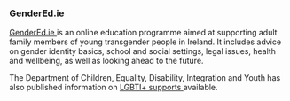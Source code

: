###  GenderEd.ie

[ GenderEd.ie ](https://www.gendered.ie/) is an online education programme
aimed at supporting adult family members of young transgender people in
Ireland. It includes advice on gender identity basics, school and social
settings, legal issues, health and wellbeing, as well as looking ahead to the
future.

The Department of Children, Equality, Disability, Integration and Youth has
also published information on [ LGBTI+ supports
](https://www.gov.ie/en/publication/9bd60-lgbti-supports/) available.
